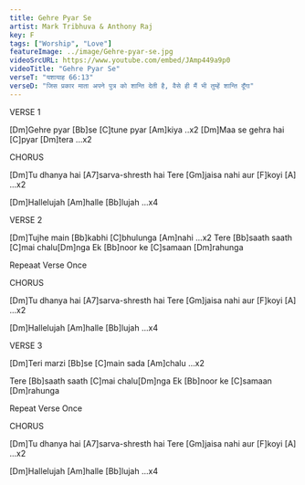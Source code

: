 ```yaml
---
title: Gehre Pyar Se 
artist: Mark Tribhuva & Anthony Raj
key: F
tags: ["Worship", "Love"]
featureImage: ../image/Gehre-pyar-se.jpg
videoSrcURL: https://www.youtube.com/embed/JAmp449a9p0
videoTitle: "Gehre Pyar Se"
verseT: "यशायाह 66:13"
verseD: "जिस प्रकार माता अपने पुत्र को शान्ति देती है, वैसे ही मैं भी तुम्हें शान्ति दूँगा"
---
```


VERSE 1

[Dm]Gehre pyar [Bb]se [C]tune pyar [Am]kiya ..x2
[Dm]Maa se gehra hai [C]pyar [Dm]tera ...x2


CHORUS

[Dm]Tu dhanya hai [A7]sarva-shresth hai
Tere [Gm]jaisa nahi aur [F]koyi [A] ...x2

[Dm]Hallelujah [Am]halle [Bb]lujah ...x4


VERSE 2

[Dm]Tujhe main [Bb]kabhi [C]bhulunga [Am]nahi ...x2
Tere [Bb]saath saath [C]mai chalu[Dm]nga
Ek [Bb]noor ke [C]samaan [Dm]rahunga 

Repeaat Verse Once


CHORUS

[Dm]Tu dhanya hai [A7]sarva-shresth hai
Tere [Gm]jaisa nahi aur [F]koyi [A] ...x2

[Dm]Hallelujah [Am]halle [Bb]lujah ...x4


VERSE 3

[Dm]Teri marzi [Bb]se [C]main sada [Am]chalu ...x2

Tere [Bb]saath saath [C]mai chalu[Dm]nga
Ek [Bb]noor ke [C]samaan [Dm]rahunga 

Repeat Verse Once


CHORUS

[Dm]Tu dhanya hai [A7]sarva-shresth hai
Tere [Gm]jaisa nahi aur [F]koyi [A] ...x2

[Dm]Hallelujah [Am]halle [Bb]lujah ...x4

